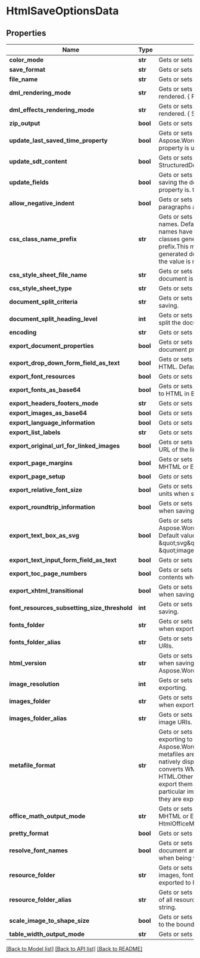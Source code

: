 # HtmlSaveOptionsData

## Properties
Name | Type | Description | Notes
------------ | ------------- | ------------- | -------------
**color_mode** | **str** | Gets or sets a value determining how colors are rendered. { Normal | Grayscale}. | [optional] 
**save_format** | **str** | Gets or sets format of save. | [optional] 
**file_name** | **str** | Gets or sets name of destination file. | [optional] 
**dml_rendering_mode** | **str** | Gets or sets a value determining how DrawingML shapes are rendered. { Fallback | DrawingML }. | [optional] 
**dml_effects_rendering_mode** | **str** | Gets or sets a value determining how DrawingML effects are rendered. { Simplified | None | Fine }. | [optional] 
**zip_output** | **bool** | Gets or sets controls zip output or not. Default value is false. | [optional] 
**update_last_saved_time_property** | **bool** | Gets or sets a value determining whether the Aspose.Words.Properties.BuiltInDocumentProperties.LastSavedTime property is updated before saving. | [optional] 
**update_sdt_content** | **bool** | Gets or sets value determining whether content of StructuredDocumentTag is updated before saving. | [optional] 
**update_fields** | **bool** | Gets or sets a value determining if fields should be updated before saving the document to a fixed page format. Default value for this property is. true | [optional] 
**allow_negative_indent** | **bool** | Gets or sets specifies whether negative left and right indents of paragraphs are allowed (not normalized). | [optional] 
**css_class_name_prefix** | **str** | Gets or sets specifies a prefix which is added to all CSS class names. Default value is an empty string and generated CSS class names have no common prefix.  If this value is not empty, all CSS classes generated by Aspose.Words will start with the specified prefix.This might be useful, for example, if you add custom CSS to generated documents and want to prevent class name conflicts. If the value is not null or empty, it must be a valid CSS identifier. | [optional] 
**css_style_sheet_file_name** | **str** | Gets or sets specifies the name of the CSS file written when the document is exported to HTML. | [optional] 
**css_style_sheet_type** | **str** | Gets or sets specifies how CSS styles are exported. | [optional] 
**document_split_criteria** | **str** | Gets or sets specifies how the document should be split when saving. | [optional] 
**document_split_heading_level** | **int** | Gets or sets specifies the maximum level of headings at which to split the document. | [optional] 
**encoding** | **str** | Gets or sets specifies the encoding to use when exporting. | [optional] 
**export_document_properties** | **bool** | Gets or sets specifies whether to export built-in and custom document properties. | [optional] 
**export_drop_down_form_field_as_text** | **bool** | Gets or sets controls how drop-down form fields are saved to HTML. Default value is false. | [optional] 
**export_font_resources** | **bool** | Gets or sets specifies whether font resources should be exported. | [optional] 
**export_fonts_as_base64** | **bool** | Gets or sets specifies whether fonts resources should be embedded to HTML in Base64 encoding.  Default is false. | [optional] 
**export_headers_footers_mode** | **str** | Gets or sets specifies how headers and footers are output. | [optional] 
**export_images_as_base64** | **bool** | Gets or sets specifies whether images are saved in Base64 format. | [optional] 
**export_language_information** | **bool** | Gets or sets specifies whether language information is exported. | [optional] 
**export_list_labels** | **str** | Gets or sets controls how list labels are output. | [optional] 
**export_original_url_for_linked_images** | **bool** | Gets or sets specifies whether original URL should be used as the URL of the linked images. Default value is false. | [optional] 
**export_page_margins** | **bool** | Gets or sets specifies whether page margins is exported to HTML, MHTML or EPUB. Default is false. | [optional] 
**export_page_setup** | **bool** | Gets or sets specifies whether page setup is exported. | [optional] 
**export_relative_font_size** | **bool** | Gets or sets specifies whether font sizes should be output in relative units when saving. | [optional] 
**export_roundtrip_information** | **bool** | Gets or sets specifies whether to write the roundtrip information when saving to HTML Default value is true. | [optional] 
**export_text_box_as_svg** | **bool** | Gets or sets controls how textboxes represented by Aspose.Words.Drawing.Shape are saved to HTML, MHTML or EPUB. Default value is false.    When set to true, exports textboxes as inline \&quot;svg\&quot; elements. When false, exports as \&quot;image\&quot; elements. | [optional] 
**export_text_input_form_field_as_text** | **bool** | Gets or sets controls how text input form fields are saved. | [optional] 
**export_toc_page_numbers** | **bool** | Gets or sets specifies whether to write page numbers to table of contents when saving. | [optional] 
**export_xhtml_transitional** | **bool** | Gets or sets specifies whether to write the DOCTYPE declaration when saving. | [optional] 
**font_resources_subsetting_size_threshold** | **int** | Gets or sets controls which font resources need subsetting when saving. | [optional] 
**fonts_folder** | **str** | Gets or sets specifies the physical folder where fonts are saved when exporting a document. | [optional] 
**fonts_folder_alias** | **str** | Gets or sets specifies the name of the folder used to construct font URIs. | [optional] 
**html_version** | **str** | Gets or sets specifies version of HTML standard that should be used when saving the document to HTML or MHTML. Default value is Aspose.Words.Saving.HtmlVersion.Xhtml. | [optional] 
**image_resolution** | **int** | Gets or sets specifies the output resolution for images when exporting. | [optional] 
**images_folder** | **str** | Gets or sets specifies the physical folder where images are saved when exporting a document. | [optional] 
**images_folder_alias** | **str** | Gets or sets specifies the name of the folder used to construct image URIs. | [optional] 
**metafile_format** | **str** | Gets or sets specifies in what format metafiles are saved when exporting to HTML, MHTML, or EPUB. Default value is Aspose.Words.Saving.HtmlMetafileFormat.Png, meaning that metafiles are rendered to raster PNG images.  Metafiles are not natively displayed by HTML browsers. By default, Aspose.Words converts WMF and EMF images into PNG files when exporting to HTML.Other options are to convert metafiles to SVG images or to export them as is without conversion. Some image transforms, in particular image cropping, will not be applied to metafile images if they are exported to HTML without conversion. | [optional] 
**office_math_output_mode** | **str** | Gets or sets controls how OfficeMath objects are exported to HTML, MHTML or EPUB.  Default value is HtmlOfficeMathOutputMode.Image. | [optional] 
**pretty_format** | **bool** | Gets or sets specifies whether or not use pretty formats output. | [optional] 
**resolve_font_names** | **bool** | Gets or sets specifies whether font family names used in the document are resolved and substituted according to FontSettings when being written into HTML-based formats. default value is false. | [optional] 
**resource_folder** | **str** | Gets or sets specifies a physical folder where all resources like images, fonts, and external CSS are saved when a document is exported to HTML. Default is an empty string. | [optional] 
**resource_folder_alias** | **str** | Gets or sets specifies the name of the folder used to construct URIs of all resources written into an HTML document.  Default is an empty string. | [optional] 
**scale_image_to_shape_size** | **bool** | Gets or sets specifies whether images are scaled by Aspose.Words to the bounding shape size when exporting. | [optional] 
**table_width_output_mode** | **str** | Gets or sets controls how table, row and cell widths are exported. | [optional] 

[[Back to Model list]](../README.md#documentation-for-models) [[Back to API list]](../README.md#documentation-for-api-endpoints) [[Back to README]](../README.md)


